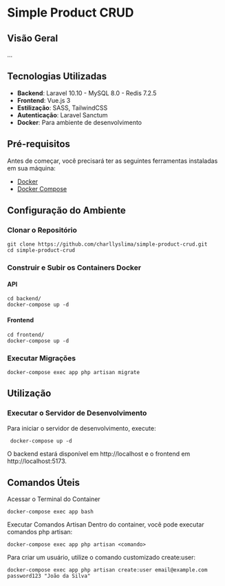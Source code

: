 # Simple Product CRUD

## Visão Geral

...

## Tecnologias Utilizadas

- **Backend**: Laravel 10.10 - MySQL 8.0 - Redis 7.2.5
- **Frontend**: Vue.js 3
- **Estilização**: SASS, TailwindCSS
- **Autenticação**: Laravel Sanctum
- **Docker**: Para ambiente de desenvolvimento

## Pré-requisitos

Antes de começar, você precisará ter as seguintes ferramentas instaladas em sua máquina:

- [Docker](https://www.docker.com/get-started)
- [Docker Compose](https://docs.docker.com/compose/install/)

## Configuração do Ambiente

### Clonar o Repositório
```shell
git clone https://github.com/charllyslima/simple-product-crud.git
cd simple-product-crud
```

### Construir e Subir os Containers Docker

#### API

```shell
cd backend/
docker-compose up -d
```

#### Frontend
```shell
cd frontend/
docker-compose up -d
```

### Executar Migrações
```shell
docker-compose exec app php artisan migrate
```


## Utilização

### Executar o Servidor de Desenvolvimento

Para iniciar o servidor de desenvolvimento, execute:


```shell
 docker-compose up -d
```

O backend estará disponível em http://localhost e o frontend em http://localhost:5173.

## Comandos Úteis
Acessar o Terminal do Container
```shell
docker-compose exec app bash
```
Executar Comandos Artisan
Dentro do container, você pode executar comandos php artisan:

```shell
docker-compose exec app php artisan <comando>
```
Para criar um usuário, utilize o comando customizado create:user:

```shell
docker-compose exec app php artisan create:user email@example.com password123 "João da Silva"
```

